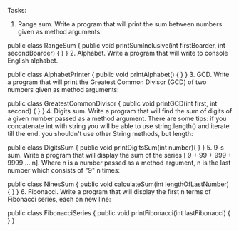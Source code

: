 Tasks:
1. Range sum.
   Write a program that will print the sum between numbers given as method arguments:

public class RangeSum {
public void printSumInclusive(int firstBoarder, int secondBoarder) {
}
}
2. Alphabet.
   Write a program that will write to console English alphabet.

public class AlphabetPrinter {
public  void printAlphabet() {
}
}
3. GCD.
   Write a program that will print the Greatest Common Divisor (GCD) of two numbers given as method arguments:

public class GreatestCommonDivisor {
public void printGCD(int first, int second) {
}
}
4. Digits sum.
   Write a program that will find the sum of digits of a given number passed as a method argument. There are some tips: if you concatenate int with string you will be able to use string.length() and iterate till the end. you shouldn't use other String methods, but length:

public class DigitsSum {
public void printDigitsSum(int number){
}
}
5. 9-s sum.
   Write a program that will display the sum of the series [ 9 + 99 + 999 + 9999 ... n]. Where n is a number passed as a method argument, n is the last number which consists of "9" n times:

public class NinesSum {
public void calculateSum(int lengthOfLastNumber) {
}
}
6. Fibonacci.
   Write a program that will display the first n terms of Fibonacci series, each on new line:

public class FibonacciSeries {
public void printFibonacci(int lastFibonacci) {
}
}